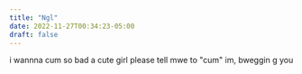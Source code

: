 ```yaml
---
title: "Ngl"
date: 2022-11-27T00:34:23-05:00
draft: false
---
```


i wannna cum so bad a cute girl please tell mwe to "cum" im, bweggin g you